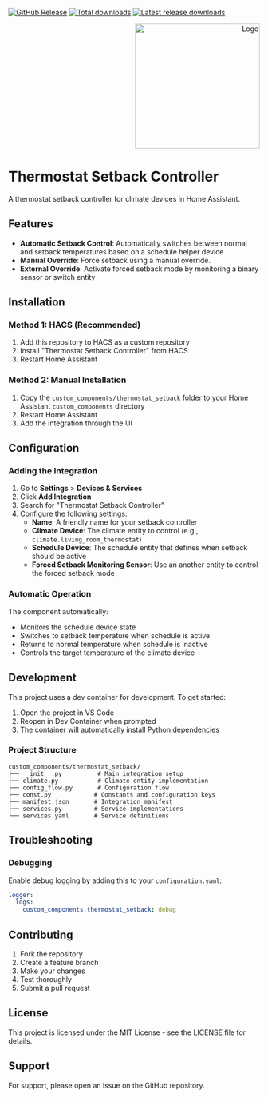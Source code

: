 [![GitHub Release][releases-shield]][releases]
[![Total downloads][total-downloads-shield]][total-downloads]
[![Latest release downloads][latest-release-downloads-shield]][latest-release-downloads]

<p align="right">
<img width="250" alt="Logo" src="https://raw.githubusercontent.com/toringer/home-assistant-thermostat-setback/master/assets/icon.png">
</p>

# Thermostat Setback Controller

A thermostat setback controller for climate devices in Home Assistant.

## Features

- **Automatic Setback Control**: Automatically switches between normal and setback temperatures based on a schedule helper device
- **Manual Override**: Force setback using a manual override.
- **External Override**: Activate forced setback mode by monitoring a binary sensor or switch entity


## Installation

### Method 1: HACS (Recommended)

1. Add this repository to HACS as a custom repository
2. Install "Thermostat Setback Controller" from HACS
3. Restart Home Assistant

### Method 2: Manual Installation

1. Copy the `custom_components/thermostat_setback` folder to your Home Assistant `custom_components` directory
2. Restart Home Assistant
3. Add the integration through the UI

## Configuration

### Adding the Integration

1. Go to **Settings** > **Devices & Services**
2. Click **Add Integration**
3. Search for "Thermostat Setback Controller"
4. Configure the following settings:
   - **Name**: A friendly name for your setback controller
   - **Climate Device**: The climate entity to control (e.g., `climate.living_room_thermostat`)
   - **Schedule Device**: The schedule entity that defines when setback should be active
   - **Forced Setback Monitoring Sensor**: Use an another entity to control the forced setback mode



### Automatic Operation

The component automatically:
- Monitors the schedule device state
- Switches to setback temperature when schedule is active
- Returns to normal temperature when schedule is inactive
- Controls the target temperature of the climate device

## Development

This project uses a dev container for development. To get started:

1. Open the project in VS Code
2. Reopen in Dev Container when prompted
3. The container will automatically install Python dependencies

### Project Structure

```
custom_components/thermostat_setback/
├── __init__.py          # Main integration setup
├── climate.py           # Climate entity implementation
├── config_flow.py       # Configuration flow
├── const.py            # Constants and configuration keys
├── manifest.json       # Integration manifest
├── services.py         # Service implementations
└── services.yaml       # Service definitions
```

## Troubleshooting

### Debugging

Enable debug logging by adding this to your `configuration.yaml`:

```yaml
logger:
  logs:
    custom_components.thermostat_setback: debug
```

## Contributing

1. Fork the repository
2. Create a feature branch
3. Make your changes
4. Test thoroughly
5. Submit a pull request

## License

This project is licensed under the MIT License - see the LICENSE file for details.

## Support

For support, please open an issue on the GitHub repository.


[releases-shield]: https://img.shields.io/github/v/release/toringer/home-assistant-thermostat-setback?style=flat-square
[releases]: https://github.com/toringer/home-assistant-thermostat-setback/releases
[total-downloads-shield]: https://img.shields.io/github/downloads/toringer/home-assistant-thermostat-setback/total?style=flat-square
[total-downloads]: https://github.com/toringer/home-assistant-thermostat-setback
[latest-release-downloads-shield]: https://img.shields.io/github/downloads/toringer/home-assistant-thermostat-setback/latest/total?style=flat-square
[latest-release-downloads]: https://github.com/toringer/home-assistant-thermostat-setback